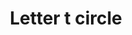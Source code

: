 ---
title: Letter t circle
tags: ["letter", "t", "circle", "round", "symbol", "shape", "logo"]
icon: letter-t-circle
svg: '<svg xmlns="http://www.w3.org/2000/svg" width="24" height="24" fill="none" viewBox="0 0 24 24" stroke-width="1.5" stroke-linecap="round" stroke-linejoin="round" stroke="currentColor"><path d="M21 12a9 9 0 1 1-18 0 9 9 0 0 1 18 0M9 8.25h3m0 0h3m-3 0v8"/></svg>'
---